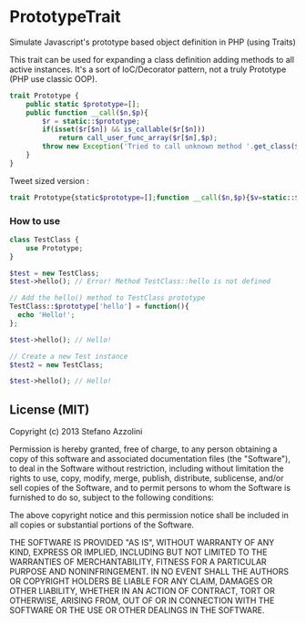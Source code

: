 # PrototypeTrait

Simulate Javascript's prototype based object definition in PHP (using Traits)

This trait can be used for expanding a class definition adding methods to all active instances.
It's a sort of IoC/Decorator pattern, not a truly Prototype (PHP use classic OOP).


```php
trait Prototype {
    public static $prototype=[];
    public function __call($n,$p){
        $r = static::$prototype;
        if(isset($r[$n]) && is_callable($r[$n]))
            return call_user_func_array($r[$n],$p);
        throw new Exception('Tried to call unknown method '.get_class($this).'::'.$n);
    }
}
```

Tweet sized version :

```php
trait Prototype{static$prototype=[];function __call($n,$p){$v=static::$prototype;return$v[$n]?call_user_func_array($v[$n],$p):$v();}}
```

### How to use

```php
class TestClass {
    use Prototype;
}

$test = new TestClass;
$test->hello(); // Error! Method TestClass::hello is not defined

// Add the hello() method to TestClass prototype
TestClass::$prototype['hello'] = function(){
  echo 'Hello!';
};

$test->hello(); // Hello!

// Create a new Test instance
$test2 = new TestClass;

$test->hello(); // Hello!
```

## License (MIT)

Copyright (c) 2013 Stefano Azzolini

Permission is hereby granted, free of charge, to any person
obtaining a copy of this software and associated documentation
files (the "Software"), to deal in the Software without
restriction, including without limitation the rights to use,
copy, modify, merge, publish, distribute, sublicense, and/or sell
copies of the Software, and to permit persons to whom the
Software is furnished to do so, subject to the following
conditions:

The above copyright notice and this permission notice shall be
included in all copies or substantial portions of the Software.

THE SOFTWARE IS PROVIDED "AS IS", WITHOUT WARRANTY OF ANY KIND,
EXPRESS OR IMPLIED, INCLUDING BUT NOT LIMITED TO THE WARRANTIES
OF MERCHANTABILITY, FITNESS FOR A PARTICULAR PURPOSE AND
NONINFRINGEMENT. IN NO EVENT SHALL THE AUTHORS OR COPYRIGHT
HOLDERS BE LIABLE FOR ANY CLAIM, DAMAGES OR OTHER LIABILITY,
WHETHER IN AN ACTION OF CONTRACT, TORT OR OTHERWISE, ARISING
FROM, OUT OF OR IN CONNECTION WITH THE SOFTWARE OR THE USE OR
OTHER DEALINGS IN THE SOFTWARE.
